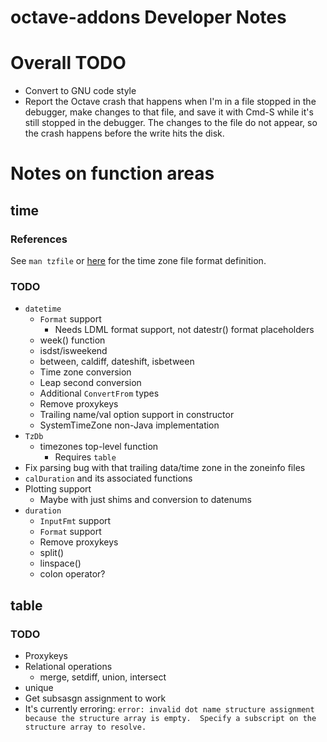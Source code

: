 octave-addons Developer Notes
=============================

# Overall TODO

* Convert to GNU code style
* Report the Octave crash that happens when I'm in a file stopped in the debugger, make changes to that file, and save it with Cmd-S while it's still stopped in the debugger. The changes to the file do not appear, so the crash happens before the write hits the disk.

# Notes on function areas

## time

### References

See `man tzfile` or [here](http://man7.org/linux/man-pages/man5/tzfile.5.html) for the time zone file format definition.

### TODO

* `datetime`
  * `Format` support
    * Needs LDML format support, not datestr() format placeholders
  * week() function
  * isdst/isweekend
  * between, caldiff, dateshift, isbetween
  * Time zone conversion
  * Leap second conversion
  * Additional `ConvertFrom` types
  * Remove proxykeys
  * Trailing name/val option support in constructor
  * SystemTimeZone non-Java implementation
* `TzDb`
  * timezones top-level function
    * Requires `table`
* Fix parsing bug with that trailing data/time zone in the zoneinfo files
* `calDuration` and its associated functions
* Plotting support
  * Maybe with just shims and conversion to datenums
* `duration`
  * `InputFmt` support
  * `Format` support
  * Remove proxykeys
  * split()
  * linspace()
  * colon operator?


## table

### TODO

* Proxykeys
* Relational operations
  * merge, setdiff, union, intersect
* unique
* Get subsasgn assignment to work
 * It's currently erroring: `error: invalid dot name structure assignment because the structure array is empty.  Specify a subscript on the structure array to resolve.`

##